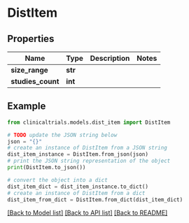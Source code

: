 # DistItem


## Properties

Name | Type | Description | Notes
------------ | ------------- | ------------- | -------------
**size_range** | **str** |  | 
**studies_count** | **int** |  | 

## Example

```python
from clinicaltrials.models.dist_item import DistItem

# TODO update the JSON string below
json = "{}"
# create an instance of DistItem from a JSON string
dist_item_instance = DistItem.from_json(json)
# print the JSON string representation of the object
print(DistItem.to_json())

# convert the object into a dict
dist_item_dict = dist_item_instance.to_dict()
# create an instance of DistItem from a dict
dist_item_from_dict = DistItem.from_dict(dist_item_dict)
```
[[Back to Model list]](../README.md#documentation-for-models) [[Back to API list]](../README.md#documentation-for-api-endpoints) [[Back to README]](../README.md)


